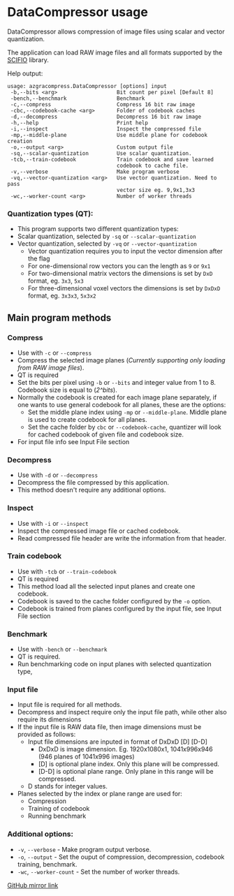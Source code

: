 # DataCompressor usage

DataCompressor allows compression of image files using scalar and vector quantization.

The application can load RAW image files and all formats supported by the [SCIFIO](https://imagej.net/SCIFIO) library.


Help output:
```
usage: azgracompress.DataCompressor [options] input
 -b,--bits <arg>                   Bit count per pixel [Default 8]
 -bench,--benchmark                Benchmark
 -c,--compress                     Compress 16 bit raw image
 -cbc,--codebook-cache <arg>       Folder of codebook caches
 -d,--decompress                   Decompress 16 bit raw image
 -h,--help                         Print help
 -i,--inspect                      Inspect the compressed file
 -mp,--middle-plane                Use middle plane for codebook creation
 -o,--output <arg>                 Custom output file
 -sq,--scalar-quantization         Use scalar quantization.
 -tcb,--train-codebook             Train codebook and save learned
                                   codebook to cache file.
 -v,--verbose                      Make program verbose
 -vq,--vector-quantization <arg>   Use vector quantization. Need to pass
                                   vector size eg. 9,9x1,3x3
 -wc,--worker-count <arg>          Number of worker threads
```

### Quantization types (QT):
- This program supports two different quantization types:
- Scalar quantization, selected by `-sq` or `--scalar-quantization`
- Vector quantization, selected by `-vq` or `--vector-quantization`
  - Vector quantization requires you to input the vector dimension after the flag
  - For one-dimensional row vectors you can the length as `9` or `9x1`
  - For two-dimensional matrix vectors the dimensions is set by `DxD` format, eg. `3x3`, `5x3`
  - For three-dimensional voxel vectors the dimensions is set by `DxDxD` format, eg. `3x3x3`, `5x3x2`

## Main program methods

### Compress
- Use with `-c` or `--compress`
- Compress the selected image planes (*Currently supporting only loading from RAW image files*).
- QT is required
- Set the bits per pixel using `-b` or `--bits` and integer value from 1 to 8. Codebook size is equal to (*2^bits*).
- Normally the codebook is created for each image plane separately, if one wants to use general codebook for all planes, these are the options:
  - Set the middle plane index using `-mp` or `--middle-plane`. Middle plane is used to create codebook for all planes.
  - Set the cache folder by `cbc` or `--codebook-cache`, quantizer will look for cached codebook of given file and codebook size.
- For input file info see Input File section

### Decompress
- Use with `-d` or `--decompress`
- Decompress the file compressed by this application.
- This method doesn't require any additional options.

### Inspect
- Use with `-i` or `--inspect` 
- Inspect the compressed image file or cached codebook. 
- Read compressed file header are write the information from that header.

### Train codebook
- Use with `-tcb` or `--train-codebook`
- QT is required
- This method load all the selected input planes and create one codebook.
- Codebook is saved to the cache folder configured by the `-o` option.
- Codebook is trained from planes configured by the input file, see Input File section

### Benchmark
- Use with `-bench` or `--benchmark `
- QT is required.
- Run benchmarking code on input planes with selected quantization type,

### Input file
- Input file is required for all methods.
- Decompress and inspect require only the input file path, while other also require its dimensions
- If the input file is RAW data file, then image dimensions must be provided as follows:
  - Input file dimensions are inputed in format of DxDxD [D] [D-D]
    - DxDxD is image dimension. Eg. 1920x1080x1, 1041x996x946 (946 planes of 1041x996 images)
    - [D] is optional plane index. Only this plane will be compressed.
    - [D-D] is optional plane range. Only plane in this range will be compressed.
  - D stands for integer values.
- Planes selected by the index or plane range are used for:
  - Compression
  - Training of codebook
  - Running benchmark


### Additional options:
- `-v`, `--verbose` - Make program output verbose.
- `-o`, `--output` - Set the ouput of compression, decompression, codebook training, benchmark.
- `-wc`, `--worker-count` - Set the number of worker threads.


[GitHub mirror link](https://github.com/theazgra/BdvServerCompression)
